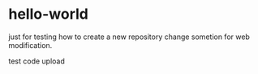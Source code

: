 # hello-world
just for testing how to create a new repository
change sometion for web modification.

test code upload
